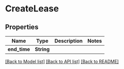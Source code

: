 # CreateLease

## Properties

Name | Type | Description | Notes
------------ | ------------- | ------------- | -------------
**end_time** | **String** |  | 

[[Back to Model list]](../README.md#documentation-for-models) [[Back to API list]](../README.md#documentation-for-api-endpoints) [[Back to README]](../README.md)


